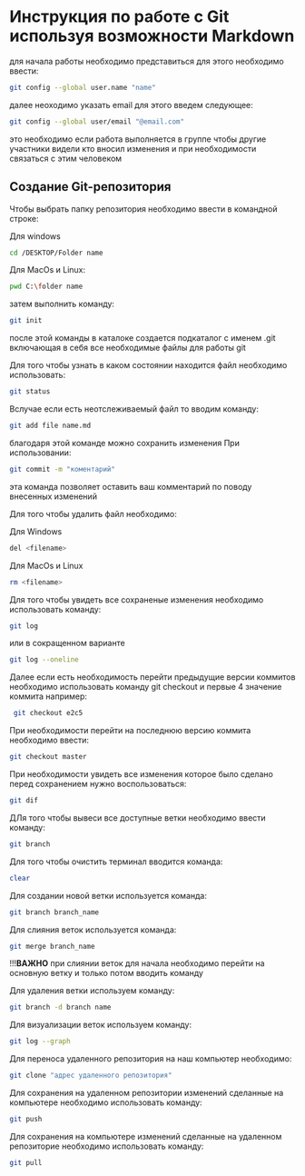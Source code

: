 # Инструкция по работе с Git используя возможности Markdown

для начала работы необходимо представиться 
для этого необходимо ввести:
```sh
git config --global user.name "name"
```
далее неоходимо указать email 
для этого введем следующее:
```sh
git config --global user/email "@email.com"
```
это необходимо если работа выполняется в группе чтобы другие участники видели кто вносил изменения и при необходимости связаться с этим человеком

## Создание Git-репозитория

Чтобы выбрать папку репозитория необходимо ввести в командной строке:

Для windows
```sh
cd /DESKTOP/Folder name 
```
Для MacOs и Linux:
```sh
pwd C:\folder name 
```
затем выполнить команду:
```sh
git init
```
после этой команды в каталоке создается подкаталог с именем .git включающая в себя все необходимые файлы для работы git

Для того чтобы узнать в каком состоянии находится файл необходимо использовать:
```sh
git status
```
Вслучае если есть неотслеживаемый файл то вводим команду:
```sh
git add file name.md
```
благодаря этой команде можно сохранить изменения 
При использовании:
```sh
git commit -m "коментарий"
```
эта команда позволяет оставить ваш комментарий по поводу внесенных изменений

Для того чтобы удалить файл необходимо:

Для Windows
```sh
del <filename>
```
Для MacOs и Linux
```sh
rm <filename>
```
Для того чтобы увидеть все сохраненые изменения необходимо использовать команду:
```sh
git log
```
или в сокращенном варианте 
```sh
git log --oneline
```
Далее если есть необходимость перейти предыдущие версии коммитов необходимо использовать команду git checkout и первые 4 значение коммита например:
```sh
 git checkout e2с5
``` 
При необходимости перейти на последнюю версию коммита необходимо ввести:
```sh
git checkout master
```
При необходимости увидеть все изменения которое было сделано перед сохранением нужно воспользоваться:
```sh
git dif
``` 
ДЛя того чтобы вывеси все доступные ветки необходимо ввести команду:
```sh
git branch
```
Для того чтобы очистить терминал вводится команда:
```sh
clear
```
Для создании новой ветки используется команда:
```sh
git branch branch_name
```
Для слияния веток используется команда:
```sh
git merge branch_name
```
!!!**ВАЖНО** при слиянии веток для начала необходимо перейти на основную ветку и только потом вводить команду

Для удаления ветки используем команду:
```sh
git branch -d branch name
```
Для визуализации веток используем команду:
```sh
git log --graph
```
Для переноса удаленного репозитория на наш компьютер необходимо:
```sh
git clone "адрес удаленного репозитория"
```
Для сохранения на удаленном репозитории изменений сделанные на компьютере необходимо использовать команду:
```sh
git push
```
Для сохранения на компьютерe  изменений сделанные на удаленном репозиторие необходимо использовать команду:
```sh
git pull
```